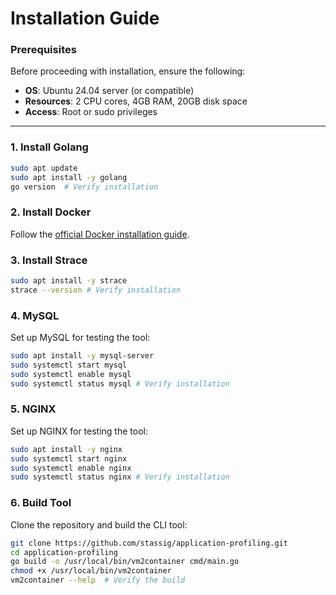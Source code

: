 # Installation Guide

### Prerequisites

Before proceeding with installation, ensure the following:

- **OS**: Ubuntu 24.04 server (or compatible)
- **Resources**: 2 CPU cores, 4GB RAM, 20GB disk space
- **Access**: Root or sudo privileges

---

### 1. Install Golang

```bash
sudo apt update
sudo apt install -y golang
go version  # Verify installation
```

### 2. Install Docker

Follow the [official Docker installation guide](https://docs.docker.com/engine/install/ubuntu/#install-using-the-repository).

### 3. Install Strace

```bash
sudo apt install -y strace
strace --version # Verify installation
```

### 4. MySQL

Set up MySQL for testing the tool:

```bash
sudo apt install -y mysql-server
sudo systemctl start mysql
sudo systemctl enable mysql
sudo systemctl status mysql # Verify installation
```

### 5. NGINX

Set up NGINX for testing the tool:

```bash
sudo apt install -y nginx
sudo systemctl start nginx
sudo systemctl enable nginx
sudo systemctl status nginx # Verify installation
```

### 6. Build Tool

Clone the repository and build the CLI tool:

```bash
git clone https://github.com/stassig/application-profiling.git
cd application-profiling
go build -o /usr/local/bin/vm2container cmd/main.go
chmod +x /usr/local/bin/vm2container
vm2container --help  # Verify the build
```
